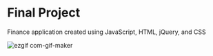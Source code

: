 # Final Project
<p>Finance application created using JavaScript, HTML, jQuery, and CSS</p>


 ![ezgif com-gif-maker](https://user-images.githubusercontent.com/77591826/169856254-5a414123-61e3-478d-908c-521e5e255992.gif)

